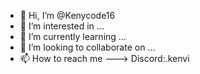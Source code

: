 - 👋 Hi, I’m @Kenycode16
- 👀 I’m interested in ...
- 🌱 I’m currently learning ...
- 💞️ I’m looking to collaborate on ...
- 📫 How to reach me ---> Discord:.kenvi 
  

<!---
Kenycode16/Kenycode16 is a ✨ special ✨ repository because its `README.md` (this file) appears on your GitHub profile.
You can click the Preview link to take a look at your changes.
--->
